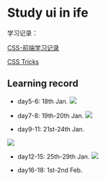 # Study ui in ife

学习记录：

[CSS-前端学习记录](http://passer6y.fun/2019/01/29/CSS-%E5%89%8D%E7%AB%AF%E5%AD%A6%E4%B9%A0%E8%AE%B0%E5%BD%95/#more)

[CSS Tricks](http://passer6y.fun/2019/01/29/CSS%20Tricks/#more)

## Learning record
- day5-6: 18th Jan.
![](https://i.loli.net/2019/01/20/5c4432a1ca445.png)

- day7-8: 19th-20th Jan.
![](https://i.loli.net/2019/01/20/5c4431be6b73f.png)

- day9-11: 21st-24th Jan.

![](day9-11/day9-11.gif)

- day12-15: 25th-29th Jan.
![](https://i.loli.net/2019/01/29/5c4fc69d0dc92.png)

- day16-18: 1st-2nd Feb.
